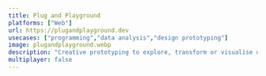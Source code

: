 ```yaml
---
title: Plug and Playground
platforms: ["Web"]
url: https://plugandplayground.dev
usecases: ["programming","data analysis","design prototyping"]
image: plugandplayground.webp
description: "Creative prototyping to explore, transform or visualise data."
multiplayer: false
---
```

